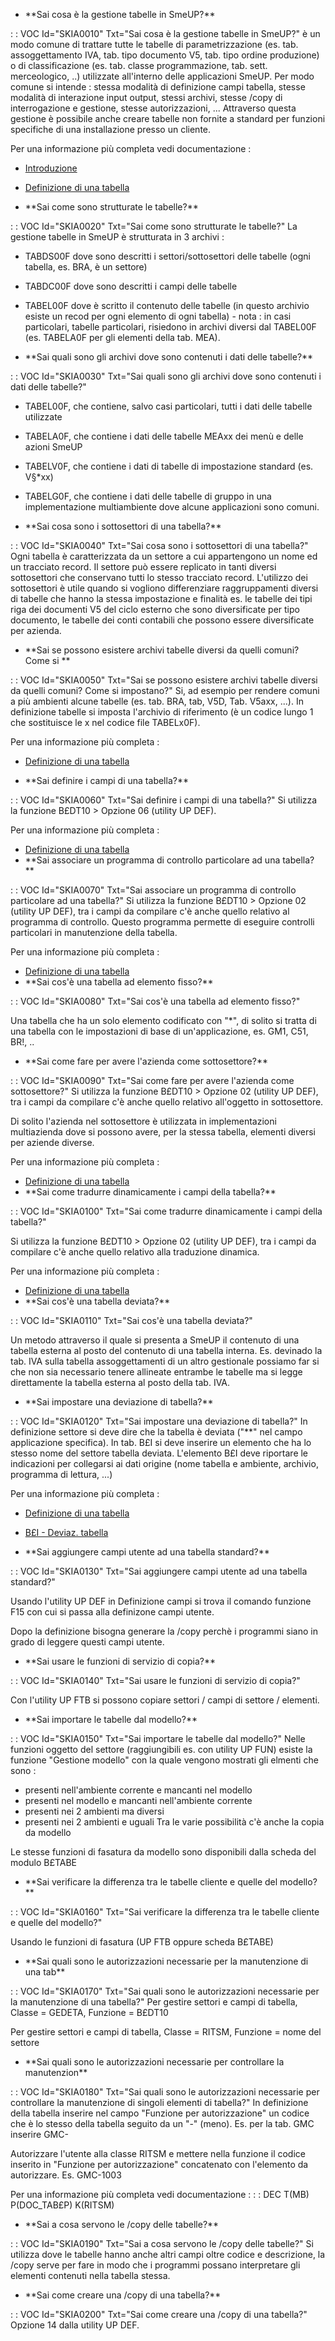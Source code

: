 - \*\*Sai cosa è la gestione tabelle in SmeUP?\*\*

 :  : VOC Id="SKIA0010" Txt="Sai cosa è la gestione tabelle in SmeUP?"
è un modo comune di trattare tutte le tabelle di parametrizzazione (es. tab. assoggettamento IVA, tab. tipo documento V5, tab. tipo ordine produzione) o di classificazione (es. tab. classe programmazione, tab. sett. merceologico, ..) utilizzate all'interno delle applicazioni SmeUP.
Per modo comune si intende :  stessa modalità di definizione campi tabella, stesse modalità di interazione input output, stessi archivi, stesse /copy di interrogazione e gestione, stesse autorizzazioni, ...
Attraverso questa gestione è possibile anche creare tabelle non fornite a standard per funzioni specifiche di una installazione presso un cliente.

Per una informazione più completa vedi documentazione : 
- [Introduzione](Sorgenti/DOC/TA/B£AMO/B£TABE_01)
- [Definizione di una tabella](Sorgenti/DOC/TA/B£AMO/B£TABE_02)

- \*\*Sai come sono strutturate le tabelle?\*\*

 :  : VOC Id="SKIA0020" Txt="Sai come sono strutturate le tabelle?"
La gestione tabelle in SmeUP è strutturata in 3 archivi : 
- TABDS00F dove sono descritti i settori/sottosettori delle tabelle (ogni tabella, es. BRA, è un settore)
- TABDC00F dove sono descritti i campi delle tabelle
- TABEL00F dove è scritto il contenuto delle tabelle (in questo archivio esiste un recod per ogni elemento di ogni tabella) - nota :  in casi particolari, tabelle particolari, risiedono in archivi diversi dal TABEL00F (es. TABELA0F per gli elementi della tab. MEA).

- \*\*Sai quali sono gli archivi dove sono contenuti i dati delle tabelle?\*\*

 :  : VOC Id="SKIA0030" Txt="Sai quali sono gli archivi dove sono contenuti i dati delle tabelle?"
- TABEL00F, che contiene, salvo casi particolari, tutti i dati delle tabelle utilizzate
- TABELA0F, che contiene i dati delle tabelle MEAxx dei menù e delle azioni SmeUP
- TABELV0F, che contiene i dati di tabelle di impostazione standard (es. V§\*xx)
- TABELG0F, che contiene i dati delle tabelle di gruppo in una implementazione multiambiente dove alcune applicazioni sono comuni.

- \*\*Sai cosa sono i sottosettori di una tabella?\*\*

 :  : VOC Id="SKIA0040" Txt="Sai cosa sono i sottosettori di una tabella?"
Ogni tabella è caratterizzata da un settore a cui appartengono un nome ed un tracciato record. Il settore può essere replicato in tanti diversi sottosettori che conservano tutti lo stesso tracciato record.
L'utilizzo dei sottosettori è utile quando si vogliono differenziare raggruppamenti diversi di tabelle che hanno la stessa impostazione e finalità es. le tabelle dei tipi riga dei documenti V5 del ciclo esterno che sono diversificate per tipo documento, le tabelle dei conti contabili che possono essere diversificate per azienda.

- \*\*Sai se possono esistere archivi tabelle diversi da quelli comuni? Come si \*\*

 :  : VOC Id="SKIA0050" Txt="Sai se possono esistere archivi tabelle diversi da quelli comuni? Come si impostano?"
Si, ad esempio per rendere comuni a più ambienti alcune tabelle (es. tab. BRA, tab, V5D, Tab. V5axx, ...).
In definizione tabelle si imposta l'archivio di riferimento (è un codice lungo 1 che sostituisce le x nel codice file TABELx0F).

Per una informazione più completa : 
- [Definizione di una tabella](Sorgenti/DOC/TA/B£AMO/B£TABE_02)

- \*\*Sai definire i campi di una tabella?\*\*

 :  : VOC Id="SKIA0060" Txt="Sai definire i campi di una tabella?"
Si utilizza la funzione B£DT10 > Opzione 06 (utility UP DEF).

Per una informazione più completa : 
- [Definizione di una tabella](Sorgenti/DOC/TA/B£AMO/B£TABE_02)
- \*\*Sai associare un programma di controllo particolare ad una tabella?\*\*

 :  : VOC Id="SKIA0070" Txt="Sai associare un programma di controllo particolare ad una tabella?"
Si utilizza la funzione B£DT10 > Opzione 02 (utility UP DEF), tra i campi da compilare c'è anche quello relativo al programma di controllo. Questo programma permette di eseguire controlli particolari in manutenzione della tabella.

Per una informazione più completa : 
- [Definizione di una tabella](Sorgenti/DOC/TA/B£AMO/B£TABE_02)
- \*\*Sai cos'è una tabella ad elemento fisso?\*\*

 :  : VOC Id="SKIA0080" Txt="Sai cos'è una tabella ad elemento fisso?"

Una tabella che ha un solo elemento codificato con "\*", di solito si tratta di una tabella con le impostazioni di base di un'applicazione, es. GM1, C51, BR!, ..
- \*\*Sai come fare per avere l'azienda come sottosettore?\*\*

 :  : VOC Id="SKIA0090" Txt="Sai come fare per avere l'azienda come sottosettore?"
Si utilizza la funzione B£DT10 > Opzione 02 (utility UP DEF), tra i campi da compilare c'è anche quello relativo all'oggetto in sottosettore.

Di solito l'azienda nel sottosettore è utilizzata in implementazioni multiazienda dove si possono avere, per la stessa tabella, elementi diversi per aziende diverse.

Per una informazione più completa : 
- [Definizione di una tabella](Sorgenti/DOC/TA/B£AMO/B£TABE_02)
- \*\*Sai come tradurre dinamicamente i campi della tabella?\*\*

 :  : VOC Id="SKIA0100" Txt="Sai come tradurre dinamicamente i campi della tabella?"

Si utilizza la funzione B£DT10 > Opzione 02 (utility UP DEF), tra i campi da compilare c'è anche quello relativo alla traduzione dinamica.

Per una informazione più completa : 
- [Definizione di una tabella](Sorgenti/DOC/TA/B£AMO/B£TABE_02)
- \*\*Sai cos'è una tabella deviata?\*\*

 :  : VOC Id="SKIA0110" Txt="Sai cos'è una tabella deviata?"

Un metodo attraverso il quale si presenta a SmeUP il contenuto di una tabella esterna al posto del contenuto di una tabella interna.
Es. devinado la tab. IVA sulla tabella assoggettamenti di un altro gestionale possiamo far si che non sia necessario tenere allineate entrambe le tabelle ma si legge direttamente la tabella esterna al posto della tab. IVA.

- \*\*Sai impostare una deviazione di tabella?\*\*

 :  : VOC Id="SKIA0120" Txt="Sai impostare una deviazione di tabella?"
In definizione settore si deve dire che la tabella è deviata ("\*\*" nel campo applicazione specifica).
In tab. B£I si deve inserire un elemento che ha lo stesso nome del settore tabella deviata.
L'elemento B£I deve riportare le indicazioni per collegarsi ai dati origine (nome tabella e ambiente, archivio, programma di lettura, ...)

Per una informazione più completa : 
- [Definizione di una tabella](Sorgenti/DOC/TA/B£AMO/B£TABE_02)
- [B£I - Deviaz. tabella](Sorgenti/OG/TA/B£I)

- \*\*Sai aggiungere campi utente ad una tabella standard?\*\*

 :  : VOC Id="SKIA0130" Txt="Sai aggiungere campi utente ad una tabella standard?"

Usando l'utility UP DEF in Definizione campi si trova il comando funzione F15 con cui si passa alla definizone campi utente.

Dopo la definizione bisogna generare la /copy perchè i programmi siano in grado di leggere questi campi utente.
- \*\*Sai usare le funzioni di servizio di copia?\*\*

 :  : VOC Id="SKIA0140" Txt="Sai usare le funzioni di servizio di copia?"

Con l'utility UP FTB si possono copiare settori / campi di settore / elementi.
- \*\*Sai importare le tabelle dal modello?\*\*

 :  : VOC Id="SKIA0150" Txt="Sai importare le tabelle dal modello?"
Nelle funzioni oggetto del settore (raggiungibili es. con utility UP FUN) esiste la funzione "Gestione modello" con la quale vengono mostrati gli elmenti che sono : 
- presenti nell'ambiente corrente e mancanti nel modello
- presenti nel modello e mancanti nell'ambiente corrente
- presenti nei 2 ambienti ma diversi
- presenti nei 2 ambienti e uguali
Tra le varie possibilità c'è anche la copia da modello

Le stesse funzioni di fasatura da modello sono disponibili dalla scheda del modulo B£TABE

- \*\*Sai verificare la differenza tra le tabelle cliente e quelle del modello?\*\*

 :  : VOC Id="SKIA0160" Txt="Sai verificare la differenza tra le tabelle cliente e quelle del modello?"

Usando le funzioni di fasatura (UP FTB oppure scheda B£TABE)
- \*\*Sai quali sono le autorizzazioni necessarie per la manutenzione di una tab\*\*

 :  : VOC Id="SKIA0170" Txt="Sai quali sono le autorizzazioni necessarie per la manutenzione di una tabella?"
Per gestire settori e campi di tabella, Classe = GEDETA, Funzione = B£DT10

Per gestire settori e campi di tabella, Classe = RITSM, Funzione = nome del settore


- \*\*Sai quali sono le autorizzazioni necessarie per controllare la manutenzion\*\*

 :  : VOC Id="SKIA0180" Txt="Sai quali sono le autorizzazioni necessarie per controllare la manutenzione di singoli elementi di tabella?"
In definizione della tabella inserire nel campo "Funzione per autorizzazione" un codice che è lo stesso della tabella seguito da un "-" (meno).
Es. per la tab. GMC inserire GMC-

Autorizzare l'utente alla classe RITSM e mettere nella funzione il codice inserito in "Funzione per autorizzazione" concatenato con l'elemento da autorizzare.
Es. GMC-1003

Per una informazione più completa vedi documentazione : 
 :  : DEC T(MB) P(DOC_TAB£P) K(RITSM)
- \*\*Sai a cosa servono le /copy delle tabelle?\*\*

 :  : VOC Id="SKIA0190" Txt="Sai a cosa servono le /copy delle tabelle?"
Si utilizza dove le tabelle hanno anche altri campi oltre codice e descrizione, la /copy serve per fare in modo che i programmi possano interpretare gli elementi contenuti nella tabella stessa.
- \*\*Sai come creare una /copy di una tabella?\*\*

 :  : VOC Id="SKIA0200" Txt="Sai come creare una /copy di una tabella?"
Opzione 14 dalla utility UP DEF.
